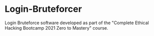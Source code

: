 # Login-Bruteforcer
Login Bruteforce software developed as part of the "Complete Ethical Hacking Bootcamp 2021 Zero to Mastery" course. 

